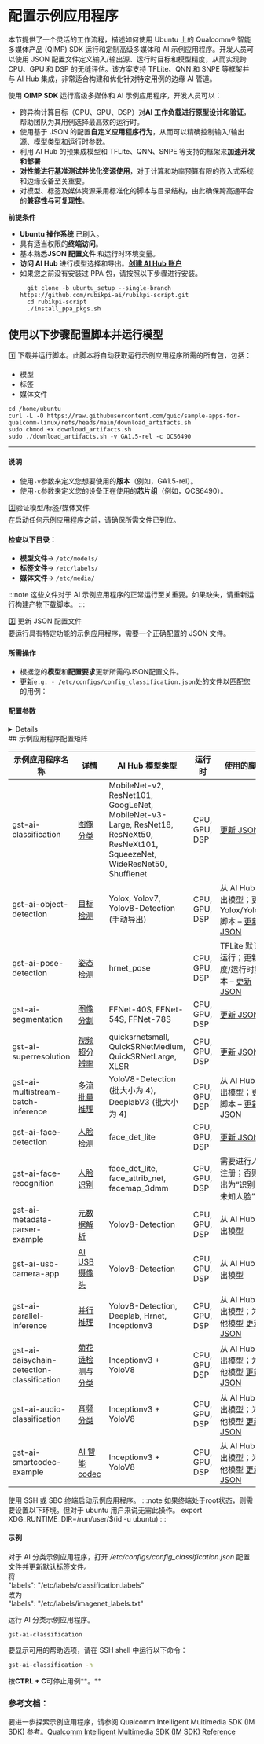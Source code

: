 # 配置示例应用程序

本节提供了一个灵活的工作流程，描述如何使用 Ubuntu 上的 Qualcomm® 智能多媒体产品 (QIMP) SDK 运行和定制高级多媒体和 AI 示例应用程序。开发人员可以使用 JSON 配置文件定义输入/输出源、运行时目标和模型精度，从而实现跨 CPU、GPU 和 DSP 的无缝评估。该方案支持 TFLite、QNN 和 SNPE 等框架并与 AI Hub 集成，非常适合构建和优化针对特定用例的边缘 AI 管道。

使用 **QIMP SDK** 运行高级多媒体和 AI 示例应用程序，开发人员可以：

- 跨异构计算目标（CPU、GPU、DSP）对**AI 工作负载进行原型设计和验证**，帮助团队为其用例选择最高效的运行时。
- 使用基于 JSON 的配置**自定义应用程序行为**，从而可以精确控制输入/输出源、模型类型和运行时参数。
- 利用 AI Hub 的预集成模型和 TFLite、QNN、SNPE 等支持的框架来**加速开发和部署**
- **对性能进行基准测试并优化资源使用**，对于计算和功率预算有限的嵌入式系统和边缘设备至关重要。
- 对模型、标签及媒体资源采用标准化的脚本与目录结构，由此确保跨高通平台的**兼容性与可复现性**。

**前提条件**

* **Ubuntu 操作系统** 已刷入。
* 具有适当权限的**终端访问**。
* 基本熟悉**JSON 配置文件** 和运行时环境变量。
* **访问 AI Hub** 进行模型选择和导出。[**创建 AI Hub** **账户**](https://aihub.qualcomm.com/)
* 如果您之前没有安装过 PPA 包，请按照以下步骤进行安装。
  ```shell
    git clone -b ubuntu_setup --single-branch https://github.com/rubikpi-ai/rubikpi-script.git 
    cd rubikpi-script  
    ./install_ppa_pkgs.sh 
  ```

## 使用以下步骤配置脚本并运行模型

1️⃣ 下载并运行脚本。此脚本将自动获取运行示例应用程序所需的所有包，包括：

- 模型
- 标签
- 媒体文件

```shell
cd /home/ubuntu 
curl -L -O https://raw.githubusercontent.com/quic/sample-apps-for-qualcomm-linux/refs/heads/main/download_artifacts.sh
sudo chmod +x download_artifacts.sh 
sudo ./download_artifacts.sh -v GA1.5-rel -c QCS6490
```

---


#### 说明

- 使用`-v`参数来定义您想要使用的**版本**（例如，GA1.5-rel）。
- 使用`-c`参数来定义您的设备正在使用的**芯片组**（例如，QCS6490）。

2️⃣验证模型/标签/媒体文件  
在启动任何示例应用程序之前，请确保所需文件已到位。

#### 检查以下目录：

- **模型文件**→  `/etc/models/`
- **标签文件**→  `/etc/labels/`
- **媒体文件**→  `/etc/media/`

:::note 
这些文件对于 AI 示例应用程序的正常运行至关重要。如果缺失，请重新运行构建产物下载脚本。
:::

3️⃣ 更新 JSON 配置文件  
要运行具有特定功能的示例应用程序，需要一个正确配置的 JSON 文件。

#### 所需操作

- 根据您的**模型**和**配置要求**更新所需的JSON配置文件。
- 更新`e.g. - /etc/configs/config_classification.json`处的文件以匹配您的用例：

#### 配置参数

<details>
Update your JSON config file with the following key parameters:
- **Input Source**  
  - Camera  
  - File (Filesrc)  
  - RTSP Stream  
- **Output Source**  
  - Waylandsink  
  - Filesink  
  - RTSP Stream  
- **Runtime Options**  
  - CPU  
  - GPU  
  - DSP  
- **Precision**  
  - INT8 / INT16  
  - W8A8 / W8A16  
  - FP32  
- **Model Type**  
  - Select from available models in **AI Hub**  
- **Labels**
  - Select the correct labels file 
</details>
## 示例应用程序配置矩阵

| 示例应用程序名称| 详情| AI Hub 模型类型| 运行时| 使用的脚本
|----------|----------|----------|----------|----------
| gst-ai-classification| [图像分类](https://docs.qualcomm.com/bundle/publicresource/topics/80-70020-50/gst-ai-classification.html)| MobileNet-v2, ResNet101, GoogLeNet, MobileNet-v3-Large, ResNet18, ResNeXt50, ResNeXt101, SqueezeNet, WideResNet50, Shufflenet| CPU, GPU, DSP| [更新 JSON](https://git.codelinaro.org/clo/le/platform/vendor/qcom-opensource/gst-plugins-qti-oss/-/blob/imsdk.lnx.2.0.0.r2-rel/gst-sample-apps/gst-ai-classification/config_classification.json?ref_type=heads)
| gst-ai-object-detection| [目标检测](https://docs.qualcomm.com/bundle/publicresource/topics/80-70020-50/gst-ai-object-detection.html)| Yolox, Yolov7, Yolov8-Detection (手动导出)| CPU, GPU, DSP| 从 AI Hub 导出模型；更新 Yolox/Yolov7 脚本 – [更新JSON](https://git.codelinaro.org/clo/le/platform/vendor/qcom-opensource/gst-plugins-qti-oss/-/blob/imsdk.lnx.2.0.0.r2-rel/gst-sample-apps/gst-ai-classification/config_classification.json?ref_type=heads)
| gst-ai-pose-detection| [姿态检测](https://docs.qualcomm.com/bundle/publicresource/topics/80-70020-50/gst-ai-pose-detection.html)| hrnet\_pose| CPU, GPU, DSP| TFLite 默认运行；更新精度/运行时脚本 – [更新 JSON](https://git.codelinaro.org/clo/le/platform/vendor/qcom-opensource/gst-plugins-qti-oss/-/blob/imsdk.lnx.2.0.0.r2-rel/gst-sample-apps/gst-ai-classification/config_classification.json?ref_type=heads)
| gst-ai-segmentation| [图像分割](https://docs.qualcomm.com/bundle/publicresource/topics/80-70020-50/gst-ai-segmentation.html)| FFNet-40S, FFNet-54S, FFNet-78S| CPU, GPU, DSP| [更新 JSON](https://git.codelinaro.org/clo/le/platform/vendor/qcom-opensource/gst-plugins-qti-oss/-/blob/imsdk.lnx.2.0.0.r2-rel/gst-sample-apps/gst-ai-classification/config_classification.json?ref_type=heads)
| gst-ai-superresolution| [视频超分辨率](https://docs.qualcomm.com/bundle/publicresource/topics/80-70020-50/video-super-resolution.html)| quicksrnetsmall, QuickSRNetMedium, QuickSRNetLarge, XLSR| CPU, GPU, DSP| [更新 JSON](https://git.codelinaro.org/clo/le/platform/vendor/qcom-opensource/gst-plugins-qti-oss/-/blob/imsdk.lnx.2.0.0.r2-rel/gst-sample-apps/gst-ai-classification/config_classification.json?ref_type=heads)
| gst-ai-multistream-batch-inference| [多流批量推理](https://docs.qualcomm.com/bundle/publicresource/topics/80-70020-50/multistream-batch-inference.html)| YoloV8-Detection (批大小为 4), DeeplabV3 (批大小为 4)| CPU, GPU, DSP| 从 AI Hub 导出模型；更新脚本 – [更新 JSON](https://git.codelinaro.org/clo/le/platform/vendor/qcom-opensource/gst-plugins-qti-oss/-/blob/imsdk.lnx.2.0.0.r2-rel/gst-sample-apps/gst-ai-classification/config_classification.json?ref_type=heads)
| gst-ai-face-detection| [人脸检测](https://docs.qualcomm.com/bundle/publicresource/topics/80-70020-50/gst-ai-face-detection.html)| face\_det\_lite| CPU, GPU, DSP| [更新 JSON](https://git.codelinaro.org/clo/le/platform/vendor/qcom-opensource/gst-plugins-qti-oss/-/blob/imsdk.lnx.2.0.0.r2-rel/gst-sample-apps/gst-ai-classification/config_classification.json?ref_type=heads)
| gst-ai-face-recognition| [人脸识别](https://docs.qualcomm.com/bundle/publicresource/topics/80-70020-50/gst-ai-face-recognition.html)| face\_det\_lite, face\_attrib\_net, facemap\_3dmm| CPU, GPU, DSP| 需要进行人脸注册；否则输出为“识别出未知人脸”
| gst-ai-metadata-parser-example| [元数据解析](https://docs.qualcomm.com/bundle/publicresource/topics/80-70020-50/gst-ai-metadata-parser.html)| Yolov8-Detection| CPU, GPU, DSP| 从 AI Hub 导出模型
| gst-ai-usb-camera-app| [AI USB 摄像头](https://docs.qualcomm.com/bundle/publicresource/topics/80-70020-50/gst-ai-metadata-parser.html)| Yolov8-Detection| CPU, GPU, DSP| 从 AI Hub 导出模型
| gst-ai-parallel-inference| [并行推理](https://docs.qualcomm.com/bundle/publicresource/topics/80-70020-50/gst-ai-parallel-inference.html)| Yolov8-Detection, Deeplab, Hrnet, Inceptionv3| CPU, GPU, DSP| 从 AI Hub 导出模型；为其他模型 [更新 JSON](https://git.codelinaro.org/clo/le/platform/vendor/qcom-opensource/gst-plugins-qti-oss/-/blob/imsdk.lnx.2.0.0.r2-rel/gst-sample-apps/gst-ai-classification/config_classification.json?ref_type=heads)
| gst-ai-daisychain-detection-classification| [菊花链检测与分类](https://docs.qualcomm.com/bundle/publicresource/topics/80-70020-50/daisy-chain-detection-and-classification.html)| Inceptionv3 + YoloV8| CPU, GPU, DSP| 从 AI Hub 导出模型；为其他模型 [更新 JSON](https://git.codelinaro.org/clo/le/platform/vendor/qcom-opensource/gst-plugins-qti-oss/-/blob/imsdk.lnx.2.0.0.r2-rel/gst-sample-apps/gst-ai-classification/config_classification.json?ref_type=heads)
| gst-ai-audio-classification| [音频分类](https://docs.qualcomm.com/bundle/publicresource/topics/80-70020-50/audio-classification.html)| Inceptionv3 + YoloV8| CPU, GPU, DSP| 从 AI Hub 导出模型；为其他模型 [更新 JSON](https://git.codelinaro.org/clo/le/platform/vendor/qcom-opensource/gst-plugins-qti-oss/-/blob/imsdk.lnx.2.0.0.r2-rel/gst-sample-apps/gst-ai-classification/config_classification.json?ref_type=heads)
| gst-ai-smartcodec-example| [AI 智能 codec](https://docs.qualcomm.com/bundle/publicresource/topics/80-70020-50/ai-smart-codec.html)| Inceptionv3 + YoloV8| CPU, GPU, DSP| 从 AI Hub 导出模型；为其他模型 [更新 JSON](https://git.codelinaro.org/clo/le/platform/vendor/qcom-opensource/gst-plugins-qti-oss/-/blob/imsdk.lnx.2.0.0.r2-rel/gst-sample-apps/gst-ai-classification/config_classification.json?ref_type=heads)

使用 SSH 或 SBC 终端启动示例应用程序。
:::note 
如果终端处于root状态，则需要设置以下环境。但对于 ubuntu 用户来说无需此操作。 export XDG\_RUNTIME\_DIR=/run/user/$(id -u ubuntu) 
:::

#### 示例

对于 AI 分类示例应用程序，打开 */etc/configs/config\_classification.json* 配置文件并更新默认标签文件。  
将  
"labels": "/etc/labels/classification.labels"  
改为  
"labels": "/etc/labels/imagenet\_labels.txt"

运行 AI 分类示例应用程序。

```shell
gst-ai-classification
```

要显示可用的帮助选项，请在 SSH shell 中运行以下命令：

```bash
gst-ai-classification -h
```

按**CTRL + C**可停止用例**。**

### 参考文档：

要进一步探索示例应用程序，请参阅 Qualcomm Intelligent Multimedia SDK (IM SDK) 参考。[Qualcomm Intelligent Multimedia SDK (IM SDK) Reference](https://docs.qualcomm.com/bundle/publicresource/topics/80-70020-50/example-applications.html)